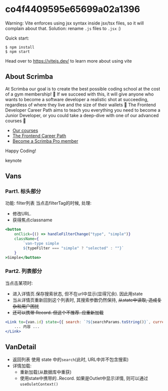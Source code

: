 # co4f4409595e65699a02a1396

Warning: Vite enforces using jsx syntax inside jsx/tsx files, so it will complain about that. Solution: rename `.js` files to `.jsx` :)

Quick start:

```
$ npm install
$ npm start
````

Head over to https://vitejs.dev/ to learn more about using vite
## About Scrimba

At Scrimba our goal is to create the best possible coding school at the cost of a gym membership! 💜
If we succeed with this, it will give anyone who wants to become a software developer a realistic shot at succeeding, regardless of where they live and the size of their wallets 🎉
The Frontend Developer Career Path aims to teach you everything you need to become a Junior Developer, or you could take a deep-dive with one of our advanced courses 🚀

- [Our courses](https://scrimba.com/allcourses)
- [The Frontend Career Path](https://scrimba.com/learn/frontend)
- [Become a Scrimba Pro member](https://scrimba.com/pricing)

Happy Coding!

keynote
## Vans 
### Part1. 标头部分
功能: filter列表
当点击filterTag的时候, 处理:
- 修改URL.
- 获得焦点classname
```jsx
<button
    onClick={() => handleFilterChange("type", "simple")}
    className={
        `van-type simple 
        ${typeFilter === "simple" ? "selected" : ""}`
    }
>Simple</button>
```
### Part2. 列表部分
当点击某项时:
- 进入详情页.保存搜索状态, 但不在url中显示(显得冗余). 因此用state
- 当从详情页重新回到这个列表时, 其搜索参数仍然保持, ~~从state中读取, 造成复杂和用户困扰~~
- ~~还可以携带 Record. 但这个不推荐. 应重新加载~~
```jsx
<Link to={van.id} state={{ search: `?${searchParams.toString()}`, currentVan: van }} > 
    ... 内容 ... 
</Link>
```
## VanDetail
- 返回列表
  使用 state 中的`search`(此时, URL中并不包含搜索)  
- 详情加载:
  - 重新加载(从数据库中重获)
  - 使用state中携带的..Record. 如果是Outlet中显示详情, 则可以通过`useOuletContext()`